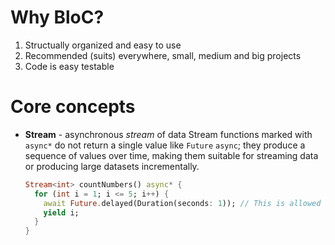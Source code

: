 # Why BloC?
1. Structually organized and easy to use
2. Recommended (suits) everywhere, small, medium and big projects
3. Code is easy testable

# Core concepts
- **Stream** - asynchronous _stream_ of data
  Stream functions marked with `async*` do not return a single value like `Future` `async`;
  they produce a sequence of values over time, making them suitable for streaming data or producing large datasets incrementally.
  ```dart
  Stream<int> countNumbers() async* {
    for (int i = 1; i <= 5; i++) {
      await Future.delayed(Duration(seconds: 1)); // This is allowed but not necessary
      yield i;
    }
  }
  ```
